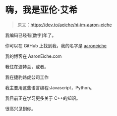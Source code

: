 # 嗨，我是亚伦·艾希

> 原文：<https://dev.to/aeiche/hi-im-aaron-eiche>

我编码已经有[数字]年了。

你可以在 GitHub 上找到我，我的名字是 [aaroneiche](https://github.com/aaroneiche)

我的博客在 AaronEiche.com

我住在波特兰，或者。

我在捷豹路虎公司工作

我主要用这些语言编程:Javascript，Python。

我目前正在学习更多关于 C++的知识。

很高兴见到你。